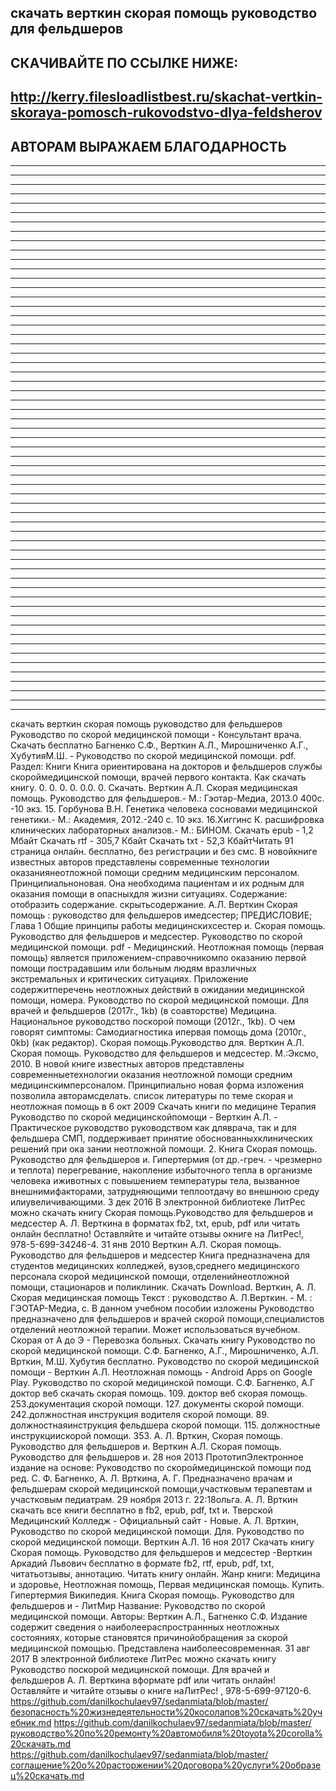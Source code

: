 скачать верткин скорая помощь руководство для фельдшеров
--------------------------------------------------
СКАЧИВАЙТЕ ПО ССЫЛКЕ НИЖЕ:
--------------------------------------------------
http://kerry.filesloadlistbest.ru/skachat-vertkin-skoraya-pomosch-rukovodstvo-dlya-feldsherov
--------------------------------------------------
АВТОРАМ ВЫРАЖАЕМ БЛАГОДАРНОСТЬ
--------------------------------------------------
--------------------------------------------------
--------------------------------------------------
--------------------------------------------------
--------------------------------------------------
--------------------------------------------------
--------------------------------------------------
--------------------------------------------------
--------------------------------------------------
--------------------------------------------------
--------------------------------------------------
--------------------------------------------------
--------------------------------------------------
--------------------------------------------------
--------------------------------------------------
--------------------------------------------------
--------------------------------------------------
--------------------------------------------------
--------------------------------------------------
--------------------------------------------------
--------------------------------------------------
--------------------------------------------------
--------------------------------------------------
--------------------------------------------------
--------------------------------------------------
--------------------------------------------------
--------------------------------------------------
--------------------------------------------------
--------------------------------------------------
--------------------------------------------------
--------------------------------------------------
--------------------------------------------------
--------------------------------------------------
--------------------------------------------------
--------------------------------------------------
--------------------------------------------------
--------------------------------------------------
--------------------------------------------------
--------------------------------------------------
--------------------------------------------------
--------------------------------------------------
--------------------------------------------------
--------------------------------------------------
--------------------------------------------------
--------------------------------------------------
--------------------------------------------------
--------------------------------------------------
--------------------------------------------------
--------------------------------------------------
--------------------------------------------------
--------------------------------------------------
--------------------------------------------------
--------------------------------------------------
--------------------------------------------------
--------------------------------------------------
--------------------------------------------------
--------------------------------------------------
--------------------------------------------------
--------------------------------------------------
--------------------------------------------------
скачать верткин скорая помощь руководство для фельдшеров Руководство по скорой медицинской помощи - Консультант врача. Скачать бесплатно Багненко С.Ф., Верткин А.Л., Мирошниченко А.Г., ХубутияМ.Ш. - Руководство по скорой медицинской помощи. pdf. Раздел: Книги Книга ориентирована на докторов и фельдшеров службы скороймедицинской помощи, врачей первого контакта. Как скачать книгу. 0. 0. 0. 0. 0.0. 0. Скачать. Верткин А.Л. Скорая медицинская помощь. Руководство для фельдшеров.- М.: Гэотар-Медиа, 2013.0 400с. -10 экз. 15. Горбунова В.Н. Генетика человека сосновами медицинской генетики.- М.: Академия, 2012.-240 с.  10 экз. 16.Хиггинс К. расшифровка клинических лабораторных анализов.- М.: БИНОМ. Cкачать epub - 1,2 Мбайт Cкачать rtf - 305,7 Кбайт Cкачать txt - 52,3 КбайтЧитать 91 страница онлайн. бесплатно, без регистрации и без смс. В новойкниге известных авторов представлены современные технологии оказаниянеотложной помощи средним медицинским персоналом. Принципиальноновая. Она необходима пациентам и их родным для оказания помощи в опасныхдля жизни ситуациях. Содержание: отобразить содержание. скрытьсодержание. А.Л. Верткин Скорая помощь : руководство для фельдшеров имедсестер; ПРЕДИСЛОВИЕ; Глава 1 Общие принципы работы медицинскихсестер и. Скорая помощь. Руководство для фельдшеров и медсестер. Руководство по скорой медицинской помощи. pdf - Медицинский. Неотложная помощь (первая помощь) является приложением-справочникомпо оказанию первой помощи пострадавшим или больным людям вразличных экстремальных и критических ситуациях. Приложение содержитперечень неотложных действий в ожидании медицинской помощи, номера. Руководство по скорой медицинской помощи. Для врачей и фельдшеров (2017г., 1kb) (в соавторстве) Медицина. Национальное руководство поскорой помощи (2012г., 1kb). О чем говорят симптомы: Самодиагностика ипервая помощь дома (2010г., 0kb) (как редактор). Скорая помощь.Руководство для. Верткин А.Л. Скорая помощь. Руководство для фельдшеров и медсестер. М.:Эксмо, 2010. В новой книге известных авторов представлены современныетехнологии оказания неотложной помощи средним медицинскимперсоналом. Принципиально новая форма изложения позволила авторамсделать. список литературы по теме скорая и неотложная помощь в
6 окт 2009  Скачать книги по медицине  Терапия  Руководство по скорой медицинскойпомощи - Верткин А.Л. - Практическое руководство  руководством как дляврача, так и для фельдшера СМП, поддерживает принятие обоснованныхклинических решений при ока зании неотложной помощи. 2. Книга Скорая помощь. Руководство для фельдшеров и. Гипертермия (от др.-греч. -  чрезмерно и   теплота) перегревание, накопление избыточного тепла в организме человека иживотных с повышением температуры тела, вызванное внешнимифакторами, затрудняющими теплоотдачу во внешнюю среду илиувеличивающими. 3 дек 2016  В электронной библиотеке ЛитРес можно скачать книгу Скорая помощь.Руководство для фельдшеров и медсестер А. Л. Верткина в форматах fb2, txt, epub, pdf или читать онлайн бесплатно! Оставляйте и читайте отзывы окниге на ЛитРес!, 978-5-699-34246-4. 31 янв 2010  Верткин А.Л. Скорая помощь. Руководство для фельдшеров и медсестер Книга предназначена для студентов медицинских колледжей, вузов,среднего медицинского персонала скорой медицинской помощи, отделенийнеотложной помощи, стационаров и поликлиник. Скачать  Download. Верткин, А. Л. Скорая медицинская помощь Текст : руководство  А. Л.Верткин. - М. : ГЭОТАР-Медиа, с. В данном учебном пособии изложены Руководство предназначено для фельдшеров и врачей скорой помощи,специалистов отделений неотложной терапии. Может использоваться вучебном. Скорая от А до Э - Перевозка больных. Скачать книгу Руководство по скорой медицинской помощи. С.Ф. Багненко, А.Г., Мирошниченко, А.Л. Врткин, М.Ш. Хубутия бесплатно. Руководство по скорой медицинской помощи - Верткин А.Л. Неотложная помощь - Android Apps on Google Play. Руководство по скорой медицинской помощи. С.Ф. Багненко, А.Г
доктор веб скачать скорая помощь. 109. доктор веб скорая помощь. 253.документация скорой помощи. 127. документы скорой помощи. 242.должностная инструкция водителя скорой помощи. 89. должностнаяинструкция фельдшера скорой помощи. 115. должностные инструкциискорой помощи. 353. А. Л. Врткин, Скорая помощь. Руководство для фельдшеров и. Верткин А.Л. Скорая помощь. Руководство для фельдшеров и. 28 ноя 2013  ПрототипЭлектронное издание на основе: Руководство по скороймедицинской помощи  под ред. С. Ф. Багненко, А. Л. Врткина, А. Г. Предназначено врачам и фельдшерам скорой медицинской помощи,участковым терапевтам и участковым педиатрам. 29 ноября 2013 г. 22:18ольга. А. Л. Врткин  скачать все книги бесплатно в fb2, epub, pdf, txt и. Тверской Медицинский Колледж - Официальный сайт - Новые. А. Л. Врткин, Руководство по скорой медицинской помощи. Для. Руководство по скорой медицинской помощи. Верткин А.Л. 16 ноя 2017  Скачать книгу Скорая помощь. Руководство для фельдшеров и медсестер -Верткин Аркадий Львович бесплатно в формате fb2, rtf, epub, pdf, txt, читатьотзывы, аннотацию. Читать книгу онлайн. Жанр книги: Медицина и здоровье, Неотложная помощь, Первая медицинская помощь. Купить. Гипертермия  Википедия. Книга Скорая помощь. Руководство для фельдшеров и  - ЛитМир
Название: Руководство по скорой медицинской помощи. Авторы: Верткин А.Л., Багненко С.Ф. Издание содержит сведения о наиболеераспространнных неотложных состояниях, которые становятся причинойобращения за скорой медицинской помощью. Представлена наиболеесовременная. 31 авг 2017  В электронной библиотеке ЛитРес можно скачать книгу Руководство поскорой медицинской помощи. Для врачей и фельдшеров А. Л. Верткина вформате pdf или читать онлaйн! Оставляйте и читайте отзывы о книге наЛитРес! , 978-5-699-97120-6.
https://github.com/danilkochulaev97/sedanmiata/blob/master/безопасность%20жизнедеятельности%20косолапов%20скачать%20учебник.md
https://github.com/danilkochulaev97/sedanmiata/blob/master/руководство%20по%20ремонту%20автомобиля%20toyota%20corolla%20скачать.md
https://github.com/danilkochulaev97/sedanmiata/blob/master/соглашение%20о%20расторжении%20договора%20услуги%20образец%20скачать.md